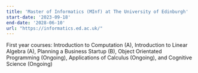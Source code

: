 ```yaml
---
title: 'Master of Informatics (MInf) at The University of Edinburgh'
start-date: '2023-09-18'
end-date: '2028-06-10'
url: "https://informatics.ed.ac.uk/"
---
```


First year courses: Introduction to Computation (A), Introduction to Linear Algebra (A), Planning a Business Startup (B), Object Orientated Programming (Ongoing), Applications of Calculus (Ongoing), and Cognitive Science (Ongoing)
